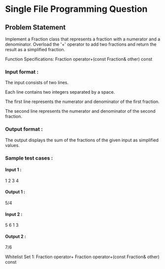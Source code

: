 # Single File Programming Question

## Problem Statement

Implement a Fraction class that represents a fraction with a numerator and a denominator. Overload the '+' operator to add two fractions and return the result as a simplified fraction.

Function Specifications: Fraction operator+(const Fraction& other) const

### Input format :

The input consists of two lines.

Each line contains two integers separated by a space.

The first line represents the numerator and denominator of the first fraction.

The second line represents the numerator and denominator of the second fraction.

### Output format :

The output displays the sum of the fractions of the given input as simplified values.

### Sample test cases :

#### Input 1 :

1 2
3 4

#### Output 1 :

5/4

#### Input 2 :

5 6
1 3

#### Output 2 :

7/6

Whitelist
Set 1:
Fraction
operator+
Fraction operator+(const Fraction& other) const
